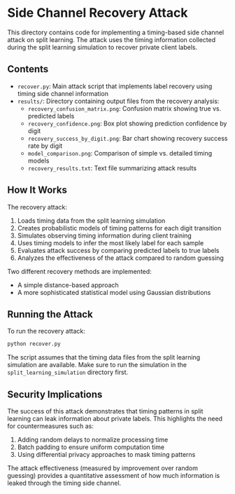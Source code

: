 # Side Channel Recovery Attack

This directory contains code for implementing a timing-based side channel attack on split learning. The attack uses the timing information collected during the split learning simulation to recover private client labels.

## Contents

- `recover.py`: Main attack script that implements label recovery using timing side channel information
- `results/`: Directory containing output files from the recovery analysis:
  - `recovery_confusion_matrix.png`: Confusion matrix showing true vs. predicted labels
  - `recovery_confidence.png`: Box plot showing prediction confidence by digit
  - `recovery_success_by_digit.png`: Bar chart showing recovery success rate by digit
  - `model_comparison.png`: Comparison of simple vs. detailed timing models
  - `recovery_results.txt`: Text file summarizing attack results

## How It Works

The recovery attack:

1. Loads timing data from the split learning simulation
2. Creates probabilistic models of timing patterns for each digit transition
3. Simulates observing timing information during client training
4. Uses timing models to infer the most likely label for each sample
5. Evaluates attack success by comparing predicted labels to true labels
6. Analyzes the effectiveness of the attack compared to random guessing

Two different recovery methods are implemented:
- A simple distance-based approach
- A more sophisticated statistical model using Gaussian distributions 

## Running the Attack

To run the recovery attack:

```bash
python recover.py
```

The script assumes that the timing data files from the split learning simulation are available. Make sure to run the simulation in the `split_learning_simulation` directory first.

## Security Implications

The success of this attack demonstrates that timing patterns in split learning can leak information about private labels. This highlights the need for countermeasures such as:

1. Adding random delays to normalize processing time
2. Batch padding to ensure uniform computation time
3. Using differential privacy approaches to mask timing patterns

The attack effectiveness (measured by improvement over random guessing) provides a quantitative assessment of how much information is leaked through the timing side channel. 